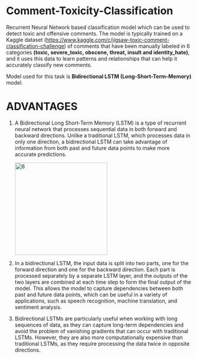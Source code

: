 # Comment-Toxicity-Classification
Recurrent Neural Network based classification model which can be used to detect toxic and offensive comments.
The model is typically trained on a Kaggle dataset (https://www.kaggle.com/c/jigsaw-toxic-comment-classification-challenge) of comments that have been manually labeled in 6 categories **(toxic, severe_toxic, obscene, threat, insult and identity_hate)**, and it uses this data to learn patterns and relationships that can help it accurately classify new comments.

Model used for this task is **Bidirectional LSTM (Long-Short-Term-Memory)** model.

# ADVANTAGES 
1. A Bidirectional Long Short-Term Memory (LSTM) is a type of recurrent neural network that processes sequential data in both forward and backward directions. Unlike a traditional LSTM, which processes data in only one direction, a bidirectional LSTM can take advantage of information from both past and future data points to make more accurate predictions.

      <img width="250" alt="6" src="https://user-images.githubusercontent.com/108794407/226996149-0c4c6039-ed6c-409f-a549-e7613ca9fcf4.png">

2. In a bidirectional LSTM, the input data is split into two parts, one for the forward direction and one for the backward direction. Each part is processed separately by a separate LSTM layer, and the outputs of the two layers are combined at each time step to form the final output of the model. This allows the model to capture dependencies between both past and future data points, which can be useful in a variety of applications, such as speech recognition, machine translation, and sentiment analysis.

3. Bidirectional LSTMs are particularly useful when working with long sequences of data, as they can capture long-term dependencies and avoid the problem of vanishing gradients that can occur with traditional LSTMs. However, they are also more computationally expensive than traditional LSTMs, as they require processing the data twice in opposite directions.
